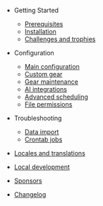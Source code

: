 - Getting Started
  - [Prerequisites](prerequisites.md "Statistics for Strava | Prerequisites")
  - [Installation](installation.md "Statistics for Strava | Installation")
  - [Challenges and trophies](challenges-and-trophies.md "Statistics for Strava | Challenges and trophies")

- Configuration

  - [Main configuration](configuration.md "Statistics for Strava | Main configuration")
  - [Custom gear](themes.md "Statistics for Strava | Custom gear")
  - [Gear maintenance](plugins.md "Statistics for Strava | Gear maintenance")
  - [AI integrations](write-a-plugin.md "Statistics for Strava | AI integrations")
  - [Advanced scheduling](write-a-plugin.md "Statistics for Strava | Advanced scheduling")
  - [File permissions](write-a-plugin.md "Statistics for Strava | File permissions")
  
- Troubleshooting

  - [Data import](deploy.md "Statistics for Strava | Data import")
  - [Crontab jobs](helpers.md "Statistics for Strava | Crontab jobs")

- [Locales and translations](awesome.md "Statistics for Strava | Locales and translations")
- [Local development](awesome.md "Statistics for Strava | Local development")
- [Sponsors](awesome.md "Statistics for Strava | Sponsors")
- [Changelog](changelog.md "Statistics for Strava | Changelog")